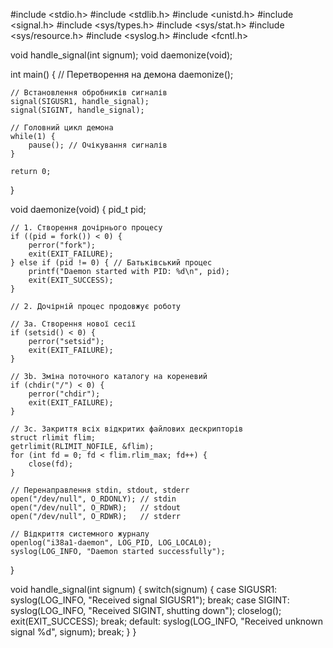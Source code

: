 #include <stdio.h>
#include <stdlib.h>
#include <unistd.h>
#include <signal.h>
#include <sys/types.h>
#include <sys/stat.h>
#include <sys/resource.h>
#include <syslog.h>
#include <fcntl.h>

void handle_signal(int signum);
void daemonize(void);

int main() {
    // Перетворення на демона
    daemonize();
    
    // Встановлення обробників сигналів
    signal(SIGUSR1, handle_signal);
    signal(SIGINT, handle_signal);
    
    // Головний цикл демона
    while(1) {
        pause(); // Очікування сигналів
    }
    
    return 0;
}

void daemonize(void) {
    pid_t pid;
    
    // 1. Створення дочірнього процесу
    if ((pid = fork()) < 0) {
        perror("fork");
        exit(EXIT_FAILURE);
    } else if (pid != 0) { // Батьківський процес
        printf("Daemon started with PID: %d\n", pid);
        exit(EXIT_SUCCESS);
    }
    
    // 2. Дочірній процес продовжує роботу
    
    // 3a. Створення нової сесії
    if (setsid() < 0) {
        perror("setsid");
        exit(EXIT_FAILURE);
    }
    
    // 3b. Зміна поточного каталогу на кореневий
    if (chdir("/") < 0) {
        perror("chdir");
        exit(EXIT_FAILURE);
    }
    
    // 3c. Закриття всіх відкритих файлових дескрипторів
    struct rlimit flim;
    getrlimit(RLIMIT_NOFILE, &flim);
    for (int fd = 0; fd < flim.rlim_max; fd++) {
        close(fd);
    }
    
    // Перенаправлення stdin, stdout, stderr
    open("/dev/null", O_RDONLY); // stdin
    open("/dev/null", O_RDWR);   // stdout
    open("/dev/null", O_RDWR);   // stderr
    
    // Відкриття системного журналу
    openlog("i38a1-daemon", LOG_PID, LOG_LOCAL0);
    syslog(LOG_INFO, "Daemon started successfully");
}

void handle_signal(int signum) {
    switch(signum) {
        case SIGUSR1:
            syslog(LOG_INFO, "Received signal SIGUSR1");
            break;
        case SIGINT:
            syslog(LOG_INFO, "Received SIGINT, shutting down");
            closelog();
            exit(EXIT_SUCCESS);
            break;
        default:
            syslog(LOG_INFO, "Received unknown signal %d", signum);
            break;
    }
}
